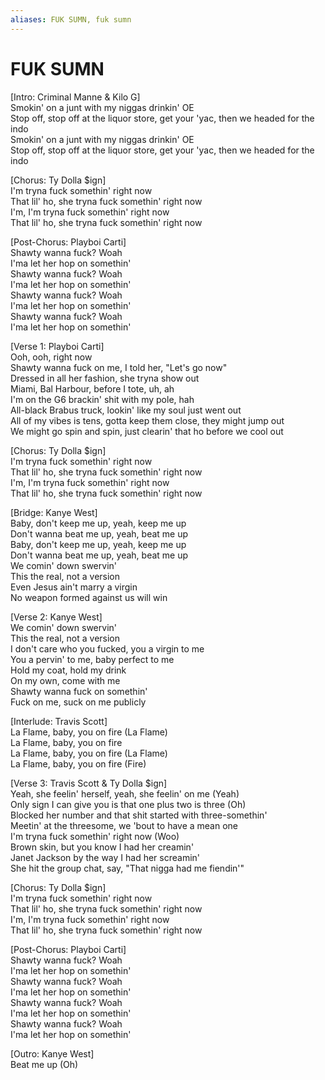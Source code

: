 ```yaml
---
aliases: FUK SUMN, fuk sumn
---
```


# FUK SUMN

[Intro: Criminal Manne & Kilo G]  
Smokin' on a junt with my niggas drinkin' OE  
Stop off, stop off at the liquor store, get your 'yac, then we headed for the indo  
Smokin' on a junt with my niggas drinkin' OE  
Stop off, stop off at the liquor store, get your 'yac, then we headed for the indo  

[Chorus: Ty Dolla $ign]  
I'm tryna fuck somethin' right now  
That lil' ho, she tryna fuck somethin' right now  
I'm, I'm tryna fuck somethin' right now  
That lil' ho, she tryna fuck somethin' right now  

[Post-Chorus: Playboi Carti]  
Shawty wanna fuck? Woah  
I'ma let her hop on somethin'  
Shawty wanna fuck? Woah  
I'ma let her hop on somethin'  
Shawty wanna fuck? Woah  
I'ma let her hop on somethin'  
Shawty wanna fuck? Woah  
I'ma let her hop on somethin'  

[Verse 1: Playboi Carti]  
Ooh, ooh, right now  
Shawty wanna fuck on me, I told her, "Let's go now"  
Dressed in all her fashion, she tryna show out  
Miami, Bal Harbour, before I tote, uh, ah  
I'm on the G6 brackin' shit with my pole, hah  
All-black Brabus truck, lookin' like my soul just went out  
All of my vibes is tens, gotta keep them close, they might jump out  
We might go spin and spin, just clearin' that ho before we cool out  

[Chorus: Ty Dolla $ign]  
I'm tryna fuck somethin' right now  
That lil' ho, she tryna fuck somethin' right now  
I'm, I'm tryna fuck somethin' right now  
That lil' ho, she tryna fuck somethin' right now  

[Bridge: Kanye West]  
Baby, don't keep me up, yeah, keep me up  
Don't wanna beat me up, yeah, beat me up  
Baby, don't keep me up, yeah, keep me up  
Don't wanna beat me up, yeah, beat me up  
We comin' down swervin'  
This the real, not a version  
Even Jesus ain't marry a virgin  
No weapon formed against us will win  

[Verse 2: Kanye West]  
We comin' down swervin'  
This the real, not a version  
I don't care who you fucked, you a virgin to me  
You a pervin' to me, baby perfect to me  
Hold my coat, hold my drink  
On my own, come with me  
Shawty wanna fuck on somethin'  
Fuck on me, suck on me publicly  

[Interlude: Travis Scott]  
La Flame, baby, you on fire (La Flame)  
La Flame, baby, you on fire  
La Flame, baby, you on fire (La Flame)  
La Flame, baby, you on fire (Fire)  

[Verse 3: Travis Scott & Ty Dolla $ign]  
Yeah, she feelin' herself, yeah, she feelin' on me (Yeah)  
Only sign I can give you is that one plus two is three (Oh)  
Blocked her number and that shit started with three-somethin'  
Meetin' at the threesome, we 'bout to have a mean one  
I'm tryna fuck somethin' right now (Woo)  
Brown skin, but you know I had her creamin'  
Janet Jackson by the way I had her screamin'  
She hit the group chat, say, "That nigga had me fiendin'"  

[Chorus: Ty Dolla $ign]  
I'm tryna fuck somethin' right now  
That lil' ho, she tryna fuck somethin' right now  
I'm, I'm tryna fuck somethin' right now  
That lil' ho, she tryna fuck somethin' right now  

[Post-Chorus: Playboi Carti]  
Shawty wanna fuck? Woah  
I'ma let her hop on somethin'  
Shawty wanna fuck? Woah  
I'ma let her hop on somethin'  
Shawty wanna fuck? Woah  
I'ma let her hop on somethin'  
Shawty wanna fuck? Woah  
I'ma let her hop on somethin'  

[Outro: Kanye West]  
Beat me up (Oh)
